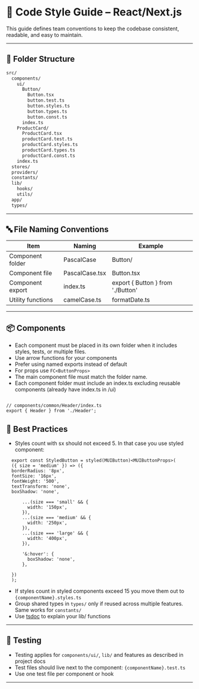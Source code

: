 # 📘 Code Style Guide – React/Next.js

This guide defines team conventions to keep the codebase consistent, readable, and easy to maintain.

---

## 📁 Folder Structure

```bash
src/
  components/
    ui/
      Button/
        Button.tsx
        button.test.ts
        button.styles.ts
        button.types.ts
        button.const.ts
      index.ts
    ProductCard/
      ProductCard.tsx
      productCard.test.ts
      productCard.styles.ts
      productCard.types.ts
      productCard.const.ts
    index.ts
  stores/
  providers/
  constants/
  lib/
    hooks/
    utils/
  app/
  types/
```

---

## 🔤 File Naming Conventions

| Item              | Naming         | Example                           |
| ----------------- | -------------- | --------------------------------- |
| Component folder  | PascalCase     | Button/                           |
| Component file    | PascalCase.tsx | Button.tsx                        |
| Component export  | index.ts       | export { Button } from './Button' |
| Utility functions | camelCase.ts   | formatDate.ts                     |

---

## 📦 Components

- Each component must be placed in its own folder when it includes styles, tests, or multiple files.
- Use arrow functions for your components
- Prefer using named exports instead of default
- For props use `FC<ButtonProps>`
- The main component file must match the folder name.
- Each component folder must include an index.ts excluding reusable components (already have index.ts in /ui)

```tsx

// components/common/Header/index.ts
export { Header } from './Header';

```

## 📌 Best Practices

- Styles count with sx should not exceed 5. In that case you use styled component:

```tsx
  export const StyledButton = styled(MUIButton)<MUIButtonProps>(
  ({ size = 'medium' }) => ({
  borderRadius: '8px',
  fontSize: '16px',
  fontWeight: '500',
  textTransform: 'none',
  boxShadow: 'none',

      ...(size === 'small' && {
        width: '150px',
      }),
      ...(size === 'medium' && {
        width: '250px',
      }),
      ...(size === 'large' && {
        width: '400px',
      }),

      '&:hover': {
        boxShadow: 'none',
      },

  })
  );

  ```

- If styles count in styled components exceed 15 you move them out to `{componentName}.styles.ts`
- Group shared types in `types/` only if reused across multiple features. Same works for `constants/`
- Use [tsdoc]('https://tsdoc.org/') to explain your lib/ functions

---

## 🧪 Testing

- Testing applies for `components/ui/`, `lib/` and features as described in project docs
- Test files should live next to the component: `{componentName}.test.ts`
- Use one test file per component or hook

---
